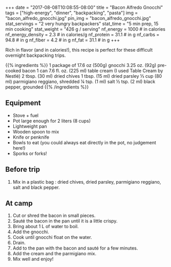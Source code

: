 +++
date = "2017-08-08T10:08:55-08:00"
title = "Bacon Alfredo Gnocchi"
tags = ["high-energy", "dinner", "backpacking", "pasta"]
img = "bacon_alfredo_gnocchi.jpg"
pin_img = "bacon_alfredo_gnocchi.jpg"
stat_servings = "2 very hungry backpackers"
stat_time = "5 min prep, 15 min cooking"
stat_weight = "426 g / serving"
nf_energy = 1000 # in calories
nf_energy_density = 2.3 # in calories/g
nf_protein = 31.1 # in g
nf_carbs = 94.8 # in g
nf_fiber = 4.2 # in g
nf_fat = 31.1 # in g
+++

Rich in flavor (and in calories!), this recipe is perfect for these difficult overnight backpacking trips. 

{{% ingredients %}}
1 package of 17.6 oz (500g) gnocchi
3.25 oz. (92g) pre-cooked bacon
1 can 7.6 fl. oz. (225 ml) table cream (I used Table Cream by Nestlé)
2 tbsp. (30 ml) dried chives
1 tbsp. (15 ml) dried parsley
⅓ cup (80 ml) parmigiano reggiano, shredded
¼ tsp. (1 ml) salt
½ tsp. (2 ml) black pepper, grounded
{{% /ingredients %}}

## Equipment
- Stove + fuel
- Pot large enough for 2 liters (8 cups)
- Lightweight pan
- Wooden spoon to mix
- Knife or penknife
- Bowls to eat (you could always eat directly in the pot, no judgement here!)
- Sporks or forks!
 
## Before trip
1. Mix in a plastic bag : dried chives, dried parsley, parmigiano reggiano, salt and black pepper.
 
## At camp
1. Cut or shred the bacon in small pieces.
1. Sauté the bacon in the pan until it is a little crispy.
1. Bring about 1 L of water to boil.
1. Add the gnocchi. 
1. Cook until gnocchi float on the water.
1. Drain.
1. Add to the pan with the bacon and sauté for a few minutes.
1. Add the cream and the parmigiano mix.
1. Mix well and enjoy!


